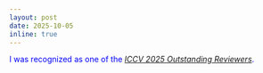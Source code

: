 ```yaml
---
layout: post
date: 2025-10-05
inline: true
---
```

<span style="color: blue;">
I was recognized as one of the <a href="https://iccv.thecvf.com/Conferences/2025/ProgramCommittee" target="_blank"><em>ICCV 2025 Outstanding Reviewers</em></a>.
</span>